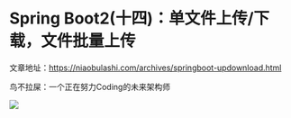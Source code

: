 # Spring Boot2(十四)：单文件上传/下载，文件批量上传

文章地址：https://niaobulashi.com/archives/springboot-updownload.html

鸟不拉屎：一个正在努力Coding的未来架构师

![](https://niaobulashi.com/usr/uploads/2019/07/2427016822.png)
